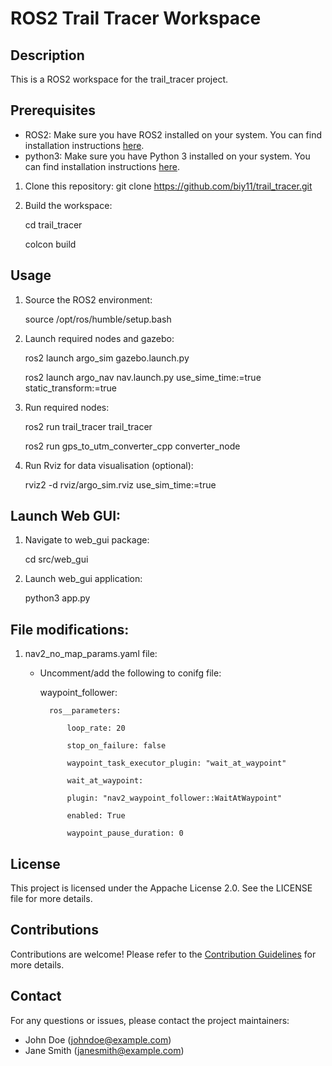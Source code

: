 # ROS2 Trail Tracer Workspace

## Description
This is a ROS2 workspace for the trail_tracer project.

## Prerequisites
- ROS2: Make sure you have ROS2 installed on your system. You can find installation instructions [here](https://docs.ros.org/en/humble/Installation.html).
- python3: Make sure you have Python 3 installed on your system. You can find installation instructions [here](https://www.python.org/downloads/).

1. Clone this repository:
    git clone https://github.com/biy11/trail_tracer.git
    

2. Build the workspace:
    
    cd trail_tracer

    colcon build
    

## Usage
1. Source the ROS2 environment:

    source /opt/ros/humble/setup.bash
    

2. Launch required nodes and gazebo:
    
    ros2 launch argo_sim gazebo.launch.py
    
    ros2 launch argo_nav nav.launch.py use_sime_time:=true static_transform:=true

3. Run required nodes:
    
    ros2 run trail_tracer trail_tracer
    
    ros2 run gps_to_utm_converter_cpp converter_node

4. Run Rviz for data visualisation (optional):

    rviz2 -d rviz/argo_sim.rviz use_sim_time:=true 

## Launch Web GUI:
1. Navigate to web_gui package:

    cd src/web_gui

2. Launch web_gui application:

    python3 app.py


## File modifications:

1. nav2_no_map_params.yaml file:

    - Uncomment/add the following to conifg file:

        waypoint_follower:

            ros__parameters:

                loop_rate: 20

                stop_on_failure: false

                waypoint_task_executor_plugin: "wait_at_waypoint"

                wait_at_waypoint:

                plugin: "nav2_waypoint_follower::WaitAtWaypoint"

                enabled: True

                waypoint_pause_duration: 0

## License
This project is licensed under the Appache License 2.0. See the LICENSE file for more details.

## Contributions
Contributions are welcome! Please refer to the [Contribution Guidelines](CONTRIBUTING.md) for more details.

## Contact
For any questions or issues, please contact the project maintainers:
- John Doe (johndoe@example.com)
- Jane Smith (janesmith@example.com)